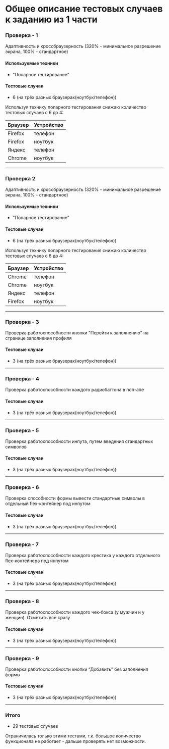 # Общее описание тестовых случаев к заданию из 1 части

### Проверка - 1

Адаптивность и кроссбраузерность (320% - минимальное разрешение экрана, 100% - стандартное)

#### Используемые техники

- "Попарное тестирование"

#### Тестовые случаи

- 6 (на трёх разных браузерах(ноутбук/телефон))

Используя технику попарного тестирования снижаю количество тестовых случаев с 6 до 4:

| Браузер | Устройство |
|:-----------|:--------------|
| Firefox   | телефон     |
| Firefox   | ноутбук     |
| Яндекс   | телефон     |
| Chrome   | ноутбук     |

---

### Проверка 2

Адаптивность и кроссбраузерность (320% - минимальное разрешение экрана, 100% - стандартное)

#### Используемые техники

- "Попарное тестирование"

#### Тестовые случаи

- 6 (на трёх разных браузерах(ноутбук/телефон))

Используя технику попарного тестирования снижаю количество тестовых случаев с 6 до 4:

| Браузер | Устройство |
|:-----------|:--------------|
| Chrome    | телефон     |
| Chrome    | ноутбук     |
| Яндекс   | телефон     |
| Firefox | ноутбук     |

---

### Проверка - 3

Проверка работоспособности кнопки "Перейти к заполнению" на странице заполнения профиля

#### Тестовые случаи

- 3 (на трёх разных браузерах(ноутбук/телефон))

---

### Проверка - 4

Проверка работоспособности каждого радиобаттона в поп-апе

#### Тестовые случаи

- 3 (на трёх разных браузерах(ноутбук/телефон))

---

### Проверка - 5

Проверка работоспособности инпута, путем введения стандартных символов

#### Тестовые случаи

- 3 (на трёх разных браузерах(ноутбук/телефон))

---

### Проверка - 6

Проверка способности формы вывести стандартные символы в отдельный flex-контейнер под инпутом

#### Тестовые случаи

- 3 (на трёх разных браузерах(ноутбук/телефон))

---

### Проверка - 7

Проверка работоспособности каждого крестика у каждого отдельного flex-контейнера под инпутом

#### Тестовые случаи

- 3 (на трёх разных браузерах(ноутбук/телефон))

---

### Проверка - 8

Проверка работоспособности каждого чек-бокса (у мужчин и у женщин). Отметить все сразу

#### Тестовые случаи

- 3 (на трёх разных браузерах(ноутбук/телефон))

---

### Проверка - 9

Проверка работоспособности кнопки “Добавить” без заполнения формы

#### Тестовые случаи

- 3 (на трёх разных браузерах(ноутбук/телефон))

---

### Итого

- 29 тестовых случаев

Ограничилась только этими тестами, т.к. большое количество функционала не работает - дальше проверять нет возможности.
